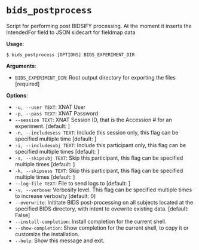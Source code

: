 # `bids_postprocess`

Script for performing post BIDSIFY processing.
At the moment it inserts the IntendedFor field
to JSON sidecart for fieldmap data

**Usage**:

```console
$ bids_postprocess [OPTIONS] BIDS_EXPERIMENT_DIR
```

**Arguments**:

* `BIDS_EXPERIMENT_DIR`: Root output directory for exporting the files  [required]

**Options**:

* `-u, --user TEXT`: XNAT User
* `-p, --pass TEXT`: XNAT Password
* `--session TEXT`: XNAT Session ID, that is the Accession # for an experiment.  [default: ]
* `-n, --includesess TEXT`: Include this session only, this flag can be specified multiple time  [default: ]
* `-i, --includesubj TEXT`: Include this participant only, this flag can be specified multiple times  [default: ]
* `-s, --skipsubj TEXT`: Skip this participant, this flag can be specified multiple times  [default: ]
* `-k, --skipsess TEXT`: Skip this participant, this flag can be specified multiple times  [default: ]
* `--log-file TEXT`: File to send logs to  [default: ]
* `-v, --verbose`: Verbosity level. This flag can be specified multiple times to increase verbosity  [default: 0]
* `--overwrite`: Inititate BIDS post-processing on all subjects located at the specified BIDS             directory, with intent to ovewrite existing data.  [default: False]
* `--install-completion`: Install completion for the current shell.
* `--show-completion`: Show completion for the current shell, to copy it or customize the installation.
* `--help`: Show this message and exit.
